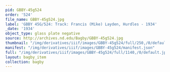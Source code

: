 ```yaml
---
pid: GBBY-45g524
order: '524'
file_name: GBBY-45g524.jpg
label: 'GBBY 45G/524: Track: Francis (Mike) Layden, Hurdles - 1934'
_date: '1934'
object_type: glass plate negative
source: http://archives.nd.edu/Bagby/GBBY-45g524.jpg
thumbnail: "/img/derivatives/iiif/images/GBBY-45g524/full/250,/0/default.jpg"
manifest: "/img/derivatives/iiif/images/GBBY-45g524/manifest.json"
full: "/img/derivatives/iiif/images/GBBY-45g524/full/1140,/0/default.jpg"
layout: bagby_item
collection: bagby
---
```

